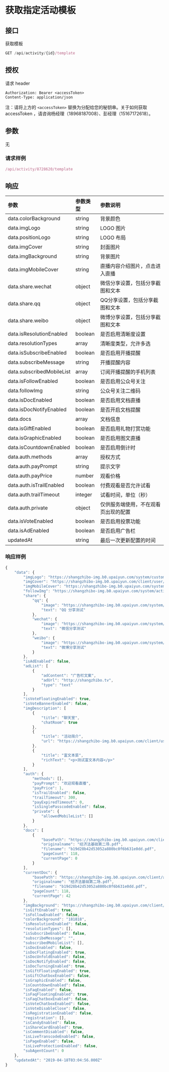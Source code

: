 # 获取指定活动模板

## 接口

获取模板

```javascript
GET /api/activity/{id}/template
```

## 授权

请求 header

```http
Authorization: Bearer <accessToken>
Content-Type: application/json
```

注：请将上方的 `<accessToken>` 替换为分配给您的秘钥串。关于如何获取 accessToken ，请咨询杨经理（18968187008）、彭经理（15167172618）。

## 参数

无

### 请求样例

```javascript
/api/activity/8728620/template
```

## 响应

| 参数 | 参数类型 | 参数说明 |
| :--- | :--- | :--- |
| data.colorBackground | string | 背景颜色 |
| data.imgLogo | string | LOGO 图片 |
| data.positionLogo | string | LOGO 布局 |
| data.imgCover | string | 封面图片 |
| data.imgBackground | string | 背景图片 |
| data.imgMobileCover | string | 直播内容介绍图片，点击进入直播 |
| data.share.wechat | object | 微信分享设置，包括分享截图和文本 |
| data.share.qq | object | QQ分享设置，包括分享截图和文本 |
| data.share.weibo | object | 微博分享设置，包括分享截图和文本 |
| data.isResolutionEnabled | boolean | 是否启用清晰度设置 |
| data.resolutionTypes | array | 清晰度类型，允许多选 |
| data.isSubscribeEnabled | boolean | 是否启用开播提醒 |
| data.subscribeMessage | string | 开播提醒内容 |
| data.subscribedMobileList | array | 订阅开播提醒的手机列表 |
| data.isFollowEnabled | boolean | 是否启用公众号关注 |
| data.followImg | string | 公众号关注二维码 |
| data.isDocEnabled | boolean | 是否启用文档直播 |
| data.isDocNotifyEnabled | boolean | 是否开启文档提醒 |
| data.docs | array | 文档信息 |
| data.isGiftEnabled | boolean | 是否启用礼物打赏功能 |
| data.isGraphicEnabled | boolean | 是否启用图文直播 |
| data.isCountdownEnabled | boolean | 是否启用倒计时 |
| data.auth.methods | array | 授权方式 |
| data.auth.payPrompt | string | 提示文字 |
| data.auth.payPrice | number | 观看价格 |
| data.auth.isTrailEnabled | boolean | 付费观看是否允许试看 |
| data.auth.trailTimeout | integer | 试看时间，单位（秒） |
| data.auth.private | object | 仅供服务端使用，不在观看页出现的配置 |
| data.isVoteEnabled | boolean | 是否启用投票功能 |
| data.isAdEnabled | boolean | 是否启用广告栏 |
| updatedAt | string | 最后一次更新配置的时间 |

### 响应样例

```javascript
{
    "data": {
        "imgLogo": "https://shangzhibo-img.b0.upaiyun.com/system/custom/shangzhibo/logo.svg",
        "imgCover": "https://shangzhibo-img.b0.upaiyun.com/client/user/100020/1507690130834/1507690130805_01.jpg",
        "imgMobileCover": "https://shangzhibo-img.b0.upaiyun.com/system/activity/template/default-mobile-index.png",
        "followImg": "https://shangzhibo-img.b0.upaiyun.com/system/activity/template/followImg.jpg",
        "share": {
            "qq": {
                "image": "https://shangzhibo-img.b0.upaiyun.com/system/activity/template/default-share-img.png",
                "text": "QQ 分享测试"
            },
            "wechat": {
                "image": "https://shangzhibo-img.b0.upaiyun.com/system/activity/template/default-share-img.png",
                "text": "微信分享测试"
            },
            "weibo": {
                "image": "https://shangzhibo-img.b0.upaiyun.com/system/activity/template/default-share-img.png",
                "text": "微博分享测试"
            }
        },
        "isAdEnabled": false,
        "adList": [
            {
                "adContent": "广告栏文案",
                "adUrl": "http://shangzhibo.tv",
                "type": "text"
            }
        ],
        "isVoteFloatingEnabled": true,
        "isVoteBannerEnabled": false,
        "imgDescription": [
            {
                "title": "聊天室",
                "chatRoom": true
            },
            {
                "title": "活动简介",
                "url": "https://shangzhibo-img.b0.upaiyun.com/client/user/100020/1511935321718/1511935321682_01.jpg"
            },
            {
                "title": "富文本菜",
                "richText": "<p>测试富文本内容</p>"
            }
        ],
        "auth": {
            "methods": [],
            "payPrompt": "欢迎观看直播",
            "payPrice": 1,
            "isTrailEnabled": false,
            "trailTimeout": 300,
            "payExpiredTimeout": 0,
            "isSinglePasscodeEnabled": false,
            "private": {
                "allowedMobileList": []
            }
        },
        "docs": [
            {
                "basePath": "https://shangzhibo-img.b0.upaiyun.com/client/activity/5966003/doc/1556100891653",
                "originalname": "经济法基础第二场.pdf",
                "filename": "b19d28b42d53052a880bc0f6b631e0dd.pdf",
                "pageCount": 118,
                "currentPage": 0
            }
        ],
        "currentDoc": {
            "basePath": "https://shangzhibo-img.b0.upaiyun.com/client/activity/5966003/doc/1556100891653",
            "originalname": "经济法基础第二场.pdf",
            "filename": "b19d28b42d53052a880bc0f6b631e0dd.pdf",
            "pageCount": 118,
            "currentPage": 42
        },
        "imgBackground": "https://shangzhibo-img.b0.upaiyun.com/client/user/100020/1507693918419/1507693918391_08.jpg",
        "isGiftEnabled": true,
        "isFollowEnabled": false,
        "colorBackground": "181818",
        "isResolutionEnabled": false,
        "resolutionTypes": [],
        "isSubscribeEnabled": false,
        "subscribeMessage": "",
        "subscribedMobileList": [],
        "isDocEnabled": false,
        "isDocFlatingEnabled": true,
        "isDocUnfoldEnabled": false,
        "isDocNotifyEnabled": false,
        "isDocTurningEnabled": true,
        "isGiftFloatingEnabled": true,
        "isGiftChatboxEnabled": false,
        "isGraphicEnabled": false,
        "isCountdownEnabled": false,
        "isFaqEnabled": false,
        "isFaqFloatingEnabled": true,
        "isFaqChatboxEnabled": false,
        "isVoteChatboxEnabled": false,
        "isVoteDisableClose": false,
        "isRegistrationEnabled": false,
        "registration": [],
        "isCandyEnabled": false,
        "isShareCardEnabled": true,
        "isCommentDisabled": false,
        "isLiveTranscodeEnabled": false,
        "isPageEnabled": false,
        "isLiveProtectionEnabled": false,
        "subAgentCount": 0
    },
    "updatedAt": "2019-04-18T03:04:56.000Z"
}
```

